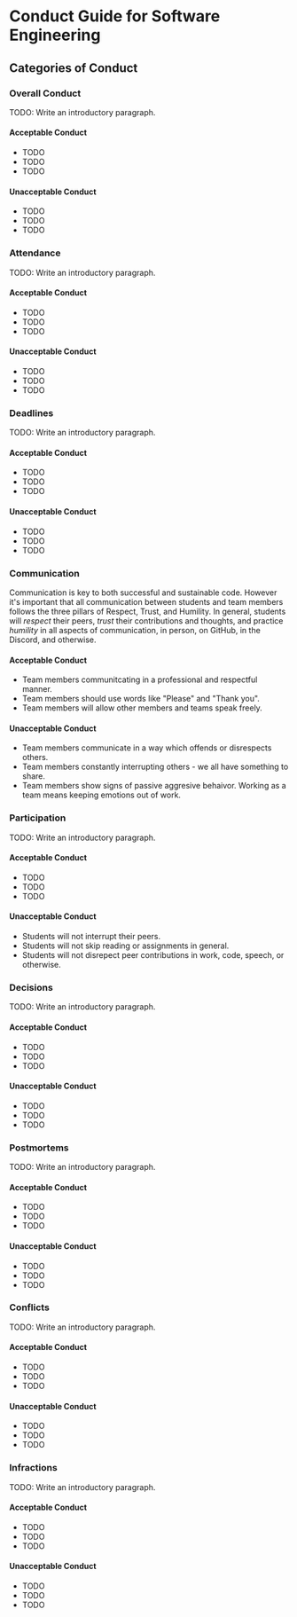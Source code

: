 # Conduct Guide for Software Engineering

## Categories of Conduct

### Overall Conduct

TODO: Write an introductory paragraph.

#### Acceptable Conduct

- TODO
- TODO
- TODO

#### Unacceptable Conduct

- TODO
- TODO
- TODO

### Attendance

TODO: Write an introductory paragraph.

#### Acceptable Conduct

- TODO
- TODO
- TODO

#### Unacceptable Conduct

- TODO
- TODO
- TODO

### Deadlines

TODO: Write an introductory paragraph.

#### Acceptable Conduct

- TODO
- TODO
- TODO

#### Unacceptable Conduct

- TODO
- TODO
- TODO

### Communication

Communication is key to both successful and sustainable code. However it's important that all communication between students and team members follows the three pillars of Respect, Trust, and Humility. In general, students will *respect* their peers, *trust* their contributions and thoughts, and practice *humility* in all aspects of communication, in person, on GitHub, in the Discord, and otherwise.

#### Acceptable Conduct

- Team members communitcating in a professional and respectful manner. 
- Team members should use words like "Please" and "Thank you".
- Team members will allow other members and teams speak freely. 

#### Unacceptable Conduct

- Team members communicate in a way which offends or disrespects others. 
- Team members constantly interrupting others - we all have something to share. 
- Team members show signs of passive aggresive behaivor. Working as a team means keeping emotions out of work.

### Participation

TODO: Write an introductory paragraph.

#### Acceptable Conduct

- TODO
- TODO
- TODO

#### Unacceptable Conduct

- Students will not interrupt their peers.
- Students will not skip reading or assignments in general.
- Students will not disrepect peer contributions in work, code, speech, or otherwise.

### Decisions

TODO: Write an introductory paragraph.

#### Acceptable Conduct

- TODO
- TODO
- TODO

#### Unacceptable Conduct

- TODO
- TODO
- TODO

### Postmortems

TODO: Write an introductory paragraph.

#### Acceptable Conduct

- TODO
- TODO
- TODO

#### Unacceptable Conduct

- TODO
- TODO
- TODO

### Conflicts

TODO: Write an introductory paragraph.

#### Acceptable Conduct

- TODO
- TODO
- TODO

#### Unacceptable Conduct

- TODO
- TODO
- TODO

### Infractions

TODO: Write an introductory paragraph.

#### Acceptable Conduct

- TODO
- TODO
- TODO

#### Unacceptable Conduct

- TODO
- TODO
- TODO
